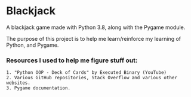 # Blackjack

A blackjack game made with Python 3.8, along with the Pygame module.

The purpose of this project is to help me learn/reinforce my learning of Python,
and Pygame.

### Resources I used to help me figure stuff out:
    1. "Python OOP - Deck of Cards" by Executed Binary (YouTube)
    2. Various GitHub repositories, Stack Overflow and various other websites.
    3. Pygame documentation.